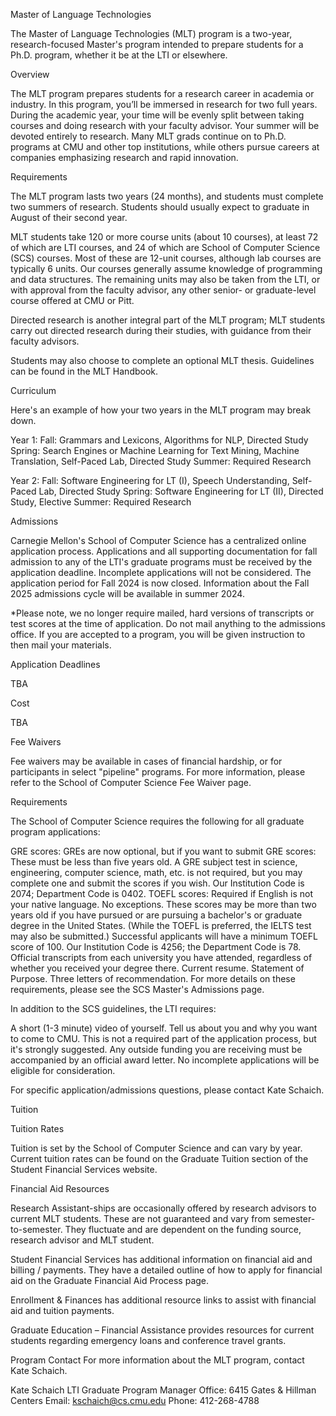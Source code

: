 Master of Language Technologies

The Master of Language Technologies (MLT) program is a two-year, research-focused Master's program intended to prepare students for a Ph.D. program, whether it be at the LTI or elsewhere.


Overview

The MLT program prepares students for a research career in academia or industry. In this program, you’ll be immersed in research for two full years. During the academic year, your time will be evenly split between taking courses and doing research with your faculty advisor. Your summer will be devoted entirely to research. Many MLT grads continue on to Ph.D. programs at CMU and other top institutions, while others pursue careers at companies emphasizing research and rapid innovation.


Requirements

The MLT program lasts two years (24 months), and students must complete two summers of research. Students should usually expect to graduate in August of their second year.

MLT students take 120 or more course units (about 10 courses), at least 72 of which are LTI courses, and 24 of which are School of Computer Science (SCS) courses. Most of these are 12-unit courses, although lab courses are typically 6 units. Our courses generally assume knowledge of programming and data structures. The remaining units may also be taken from the LTI, or with approval from the faculty advisor, any other senior- or graduate-level course offered at CMU or Pitt.

Directed research is another integral part of the MLT program; MLT students carry out directed research during their studies, with guidance from their faculty advisors.

Students may also choose to complete an optional MLT thesis. Guidelines can be found in the MLT Handbook.


Curriculum

Here's an example of how your two years in the MLT program may break down.

Year 1:
Fall: Grammars and Lexicons, Algorithms for NLP, Directed Study
Spring: Search Engines or Machine Learning for Text Mining, Machine Translation, Self-Paced Lab, Directed Study
Summer: Required Research

Year 2:
Fall: Software Engineering for LT (I), Speech Understanding, Self-Paced Lab, Directed Study
Spring: Software Engineering for LT (II), Directed Study, Elective
Summer: Required Research


Admissions

Carnegie Mellon's School of Computer Science has a centralized online application process. Applications and all supporting documentation for fall admission to any of the LTI's graduate programs must be received by the application deadline. Incomplete applications will not be considered. The application period for Fall 2024 is now closed. Information about the Fall 2025 admissions cycle will be available in summer 2024.

*Please note, we no longer require mailed, hard versions of transcripts or test scores at the time of application. Do not mail anything to the admissions office. If you are accepted to a program, you will be given instruction to then mail your materials.

Application Deadlines

TBA

Cost

TBA

Fee Waivers

Fee waivers may be available in cases of financial hardship, or for participants in select "pipeline" programs. For more information, please refer to the School of Computer Science Fee Waiver page.

Requirements

The School of Computer Science requires the following for all graduate program applications:

GRE scores: GREs are now optional, but if you want to submit GRE scores:
These must be less than five years old. A GRE subject test in science, engineering, computer science, math, etc. is not required, but you may complete one and submit the scores if you wish. Our Institution Code is 2074; Department Code is 0402.
TOEFL scores: Required if English is not your native language. No exceptions. These scores may be more than two years old if you have pursued or are pursuing a bachelor's or graduate degree in the United States. (While the TOEFL is preferred, the IELTS test may also be submitted.) Successful applicants will have a minimum TOEFL score of 100. Our Institution Code is 4256; the Department Code is 78.
Official transcripts from each university you have attended, regardless of whether you received your degree there.
Current resume.
Statement of Purpose.
Three letters of recommendation.
For more details on these requirements, please see the SCS Master's Admissions page.

In addition to the SCS guidelines, the LTI requires:

A short (1-3 minute) video of yourself. Tell us about you and why you want to come to CMU. This is not a required part of the application process, but it's strongly suggested.
Any outside funding you are receiving must be accompanied by an official award letter.
No incomplete applications will be eligible for consideration.

For specific application/admissions questions, please contact Kate Schaich.


Tuition

Tuition Rates

Tuition is set by the School of Computer Science and can vary by year. Current tuition rates can be found on the Graduate Tuition section of the Student Financial Services website.

Financial Aid Resources

Research Assistant-ships are occasionally offered by research advisors to current MLT students. These are not guaranteed and vary from semester-to-semester. They fluctuate and are dependent on the funding source, research advisor and MLT student.

Student Financial Services has additional information on financial aid and billing / payments. They have a detailed outline of how to apply for financial aid on the Graduate Financial Aid Process page.

Enrollment & Finances has additional resource links to assist with financial aid and tuition payments.

Graduate Education – Financial Assistance provides resources for current students regarding emergency loans and conference travel grants.


Program Contact
For more information about the MLT program, contact Kate Schaich.

Kate Schaich
LTI Graduate Program Manager
Office: 6415 Gates & Hillman Centers
Email: kschaich@cs.cmu.edu
Phone: 412-268-4788
